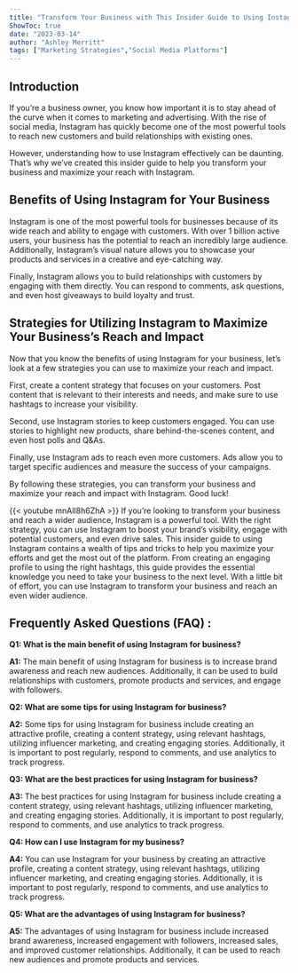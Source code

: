 ```yaml
---
title: "Transform Your Business with This Insider Guide to Using Instagram!"
ShowToc: true 
date: "2023-03-14"
author: "Ashley Merritt" 
tags: ["Marketing Strategies","Social Media Platforms"]
---
```

## Introduction

If you’re a business owner, you know how important it is to stay ahead of the curve when it comes to marketing and advertising. With the rise of social media, Instagram has quickly become one of the most powerful tools to reach new customers and build relationships with existing ones.

However, understanding how to use Instagram effectively can be daunting. That’s why we’ve created this insider guide to help you transform your business and maximize your reach with Instagram.

## Benefits of Using Instagram for Your Business

Instagram is one of the most powerful tools for businesses because of its wide reach and ability to engage with customers. With over 1 billion active users, your business has the potential to reach an incredibly large audience. Additionally, Instagram’s visual nature allows you to showcase your products and services in a creative and eye-catching way.

Finally, Instagram allows you to build relationships with customers by engaging with them directly. You can respond to comments, ask questions, and even host giveaways to build loyalty and trust.

## Strategies for Utilizing Instagram to Maximize Your Business’s Reach and Impact

Now that you know the benefits of using Instagram for your business, let’s look at a few strategies you can use to maximize your reach and impact.

First, create a content strategy that focuses on your customers. Post content that is relevant to their interests and needs, and make sure to use hashtags to increase your visibility.

Second, use Instagram stories to keep customers engaged. You can use stories to highlight new products, share behind-the-scenes content, and even host polls and Q&As.

Finally, use Instagram ads to reach even more customers. Ads allow you to target specific audiences and measure the success of your campaigns.

By following these strategies, you can transform your business and maximize your reach and impact with Instagram. Good luck!

{{< youtube mnAlI8h6ZhA >}} 
If you’re looking to transform your business and reach a wider audience, Instagram is a powerful tool. With the right strategy, you can use Instagram to boost your brand’s visibility, engage with potential customers, and even drive sales. This insider guide to using Instagram contains a wealth of tips and tricks to help you maximize your efforts and get the most out of the platform. From creating an engaging profile to using the right hashtags, this guide provides the essential knowledge you need to take your business to the next level. With a little bit of effort, you can use Instagram to transform your business and reach an even wider audience.

## Frequently Asked Questions (FAQ) :
**Q1: What is the main benefit of using Instagram for business?**

**A1:** The main benefit of using Instagram for business is to increase brand awareness and reach new audiences. Additionally, it can be used to build relationships with customers, promote products and services, and engage with followers. 

**Q2: What are some tips for using Instagram for business?**

**A2:** Some tips for using Instagram for business include creating an attractive profile, creating a content strategy, using relevant hashtags, utilizing influencer marketing, and creating engaging stories. Additionally, it is important to post regularly, respond to comments, and use analytics to track progress. 

**Q3: What are the best practices for using Instagram for business?**

**A3:** The best practices for using Instagram for business include creating a content strategy, using relevant hashtags, utilizing influencer marketing, and creating engaging stories. Additionally, it is important to post regularly, respond to comments, and use analytics to track progress. 

**Q4: How can I use Instagram for my business?**

**A4:** You can use Instagram for your business by creating an attractive profile, creating a content strategy, using relevant hashtags, utilizing influencer marketing, and creating engaging stories. Additionally, it is important to post regularly, respond to comments, and use analytics to track progress. 

**Q5: What are the advantages of using Instagram for business?**

**A5:** The advantages of using Instagram for business include increased brand awareness, increased engagement with followers, increased sales, and improved customer relationships. Additionally, it can be used to reach new audiences and promote products and services.


